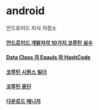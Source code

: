 # android
안드로이드 지식 저장소

#### [안드로이드 개발자의 10가지 코루틴 실수](https://github.com/novicePGT/android/blob/main/coroutine/%EC%BD%94%EB%A3%A8%ED%8B%B4%20%EC%82%AC%EC%9A%A9%EC%9D%98%20%EC%8B%A4%EC%88%98%20TOP%2010.md)

#### [Data Class 의 Eqauls 와 HashCode](https://github.com/novicePGT/android/blob/main/Data%20Class/Equals%20And%20HashCode.md)

#### [코루틴 시퀀스 빌더](https://github.com/novicePGT/android/blob/main/coroutine/%EC%8B%9C%ED%80%80%EC%8A%A4%20%EB%B9%8C%EB%8D%94.md)

#### [코루틴 중단](https://github.com/novicePGT/android/blob/main/coroutine/%EC%BD%94%EB%A3%A8%ED%8B%B4%20%EC%A4%91%EB%8B%A8.md)

#### [다운로드 매니저](https://github.com/novicePGT/android/blob/main/useability/DownloadManager.md)
